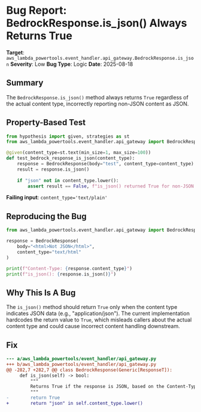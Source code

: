 # Bug Report: BedrockResponse.is_json() Always Returns True

**Target**: `aws_lambda_powertools.event_handler.api_gateway.BedrockResponse.is_json`
**Severity**: Low
**Bug Type**: Logic
**Date**: 2025-08-18

## Summary

The `BedrockResponse.is_json()` method always returns `True` regardless of the actual content type, incorrectly reporting non-JSON content as JSON.

## Property-Based Test

```python
from hypothesis import given, strategies as st
from aws_lambda_powertools.event_handler.api_gateway import BedrockResponse

@given(content_type=st.text(min_size=1, max_size=100))
def test_bedrock_response_is_json(content_type):
    response = BedrockResponse(body="test", content_type=content_type)
    result = response.is_json()
    
    if "json" not in content_type.lower():
        assert result == False, f"is_json() returned True for non-JSON content_type: {content_type}"
```

**Failing input**: `content_type='text/plain'`

## Reproducing the Bug

```python
from aws_lambda_powertools.event_handler.api_gateway import BedrockResponse

response = BedrockResponse(
    body="<html>Not JSON</html>",
    content_type="text/html"
)

print(f"Content-Type: {response.content_type}")
print(f"is_json(): {response.is_json()}")
```

## Why This Is A Bug

The `is_json()` method should return `True` only when the content type indicates JSON data (e.g., "application/json"). The current implementation hardcodes the return value to `True`, which misleads callers about the actual content type and could cause incorrect content handling downstream.

## Fix

```diff
--- a/aws_lambda_powertools/event_handler/api_gateway.py
+++ b/aws_lambda_powertools/event_handler/api_gateway.py
@@ -282,7 +282,7 @@ class BedrockResponse(Generic[ResponseT]):
     def is_json(self) -> bool:
         """
         Returns True if the response is JSON, based on the Content-Type.
         """
-        return True
+        return "json" in self.content_type.lower()
```